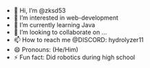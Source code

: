 - 👋 Hi, I’m @zksd53
- 👀 I’m interested in web-development
- 🌱 I’m currently learning Java
- 💞️ I’m looking to collaborate on ...
- 📫 How to reach me @DISCORD: hydrolyzer11
- 😄 Pronouns: (He/Him)
- ⚡ Fun fact: Did robotics during high school

<!---
zksd53/zksd53 is a ✨ special ✨ repository because its `README.md` (this file) appears on your GitHub profile.
You can click the Preview link to take a look at your changes.
--->
